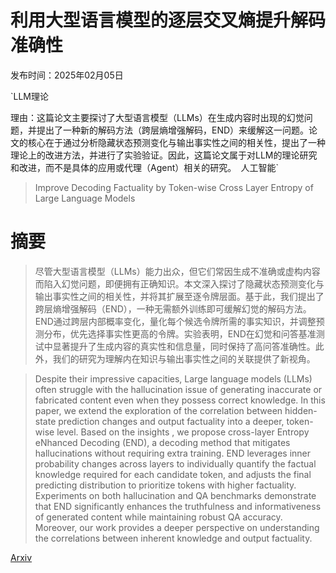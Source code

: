 # 利用大型语言模型的逐层交叉熵提升解码准确性

发布时间：2025年02月05日

`LLM理论

理由：这篇论文主要探讨了大型语言模型（LLMs）在生成内容时出现的幻觉问题，并提出了一种新的解码方法（跨层熵增强解码，END）来缓解这一问题。论文的核心在于通过分析隐藏状态预测变化与输出事实性之间的相关性，提出了一种理论上的改进方法，并进行了实验验证。因此，这篇论文属于对LLM的理论研究和改进，而不是具体的应用或代理（Agent）相关的研究。` `人工智能`

> Improve Decoding Factuality by Token-wise Cross Layer Entropy of Large Language Models

# 摘要

> 尽管大型语言模型（LLMs）能力出众，但它们常因生成不准确或虚构内容而陷入幻觉问题，即便拥有正确知识。本文深入探讨了隐藏状态预测变化与输出事实性之间的相关性，并将其扩展至逐令牌层面。基于此，我们提出了跨层熵增强解码（END），一种无需额外训练即可缓解幻觉的解码方法。END通过跨层内部概率变化，量化每个候选令牌所需的事实知识，并调整预测分布，优先选择事实性更高的令牌。实验表明，END在幻觉和问答基准测试中显著提升了生成内容的真实性和信息量，同时保持了高问答准确性。此外，我们的研究为理解内在知识与输出事实性之间的关联提供了新视角。

> Despite their impressive capacities, Large language models (LLMs) often struggle with the hallucination issue of generating inaccurate or fabricated content even when they possess correct knowledge. In this paper, we extend the exploration of the correlation between hidden-state prediction changes and output factuality into a deeper, token-wise level. Based on the insights , we propose cross-layer Entropy eNhanced Decoding (END), a decoding method that mitigates hallucinations without requiring extra training. END leverages inner probability changes across layers to individually quantify the factual knowledge required for each candidate token, and adjusts the final predicting distribution to prioritize tokens with higher factuality. Experiments on both hallucination and QA benchmarks demonstrate that END significantly enhances the truthfulness and informativeness of generated content while maintaining robust QA accuracy. Moreover, our work provides a deeper perspective on understanding the correlations between inherent knowledge and output factuality.

[Arxiv](https://arxiv.org/abs/2502.03199)